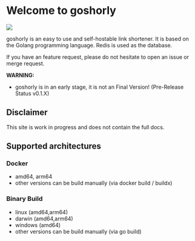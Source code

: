 # Welcome to goshorly
![](https://git.ucode.space/Phil/goshorly/badges/main/pipeline.svg)

goshorly is an easy to use and self-hostable link shortener. It is based on the Golang programming language. Redis is used as the database.

If you have an feature request, please do not hesitate to open an issue or merge request.

**WARNING:**
- goshorly is in an early stage, it is not an Final Version! (Pre-Release Status v0.1.X)

## Disclaimer
This site is work in progress and does not contain the full docs.

## Supported architectures
### Docker
- amd64, arm64
- other versions can be build manually (via docker build / buildx)
### Binary Build
- linux (amd64,arm64)
- darwin (amd64,arm64)
- windows (amd64)
- other versions can be build manually (via go build)